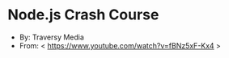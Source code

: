 # Node.js Crash Course

* By: Traversy Media
* From: < https://www.youtube.com/watch?v=fBNz5xF-Kx4 >
